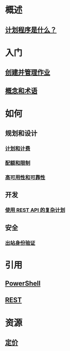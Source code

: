 

# 概述
## [计划程序是什么？](scheduler-intro.md)

# 入门
## [创建并管理作业](scheduler-get-started-portal.md)
## [概念和术语](scheduler-concepts-terms.md)

# 如何
## 规划和设计
### [计划和计费](scheduler-plans-billing.md)
### [配额和限制](scheduler-limits-defaults-errors.md)
### [高可用性和可靠性](scheduler-high-availability-reliability.md)

## 开发
### [使用 REST API 的复杂计划](scheduler-advanced-complexity.md)


## 安全
### [出站身份验证](scheduler-outbound-authentication.md)

# 引用
## [PowerShell](https://docs.microsoft.com/powershell/module/azurerm.scheduler)
## [REST](https://docs.microsoft.com/rest/api/scheduler)

# 资源
## [定价](https://www.azure.cn/pricing/details/scheduler/)




